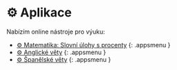 [//]: # (##NAME## aplikace)
[//]: # (##MENUITEM## none)
[//]: # (##DESCRIPTION## online nástroje pro výuku)
[//]: # (##QUOTE## none)

# &#9881; Aplikace

Nabízím online nástroje pro výuku:

* [&#9881; Matematika: Slovní úlohy s procenty](/aplikace/matematika-slovni-ulohy-s-procenty.html)
{: .appsmenu }
* [&#9881; Anglické věty](/aplikace/anglicke-vety.html)
{: .appsmenu }
* [&#9881; Španělské věty](/aplikace/spanelske-vety.html)
{: .appsmenu }
